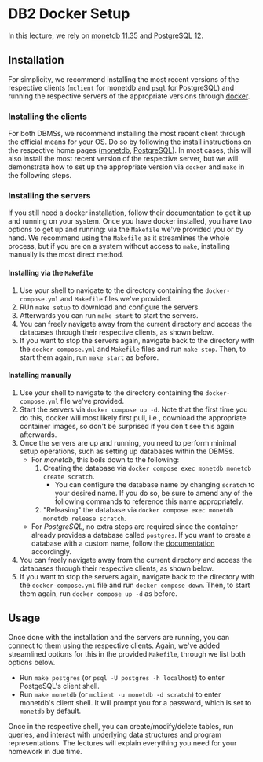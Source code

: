 # DB2 Docker Setup

In this lecture, we rely on [monetdb 11.35](https://www.monetdb.org/release-notes/nov2019/) and [PostgreSQL 12](https://www.postgresql.org/docs/12/index.html).

## Installation

For simplicity, we recommend installing the most recent versions of the respective clients (`mclient` for monetdb and `psql` for PostgreSQL) and running the respective servers of the appropriate versions through [docker](https://www.docker.com).

### Installing the **clients**

For both DBMSs, we recommend installing the most recent client through the official means for your OS. Do so by following the install instructions on the respective home pages ([monetdb](https://www.monetdb.org/easy-setup/), [PostgreSQL](https://www.postgresql.org/download/)). In most cases, this will also install the most recent version of the respective server, but we will demonstrate how to set up the appropriate version via `docker` and `make` in the following steps.

### Installing the **servers**

If you still need a docker installation, follow their [documentation](https://docs.docker.com/desktop/) to get it up and running on your system. Once you have docker installed, you have two options to get up and running: via the `Makefile` we've provided you or by hand. We recommend using the `Makefile` as it streamlines the whole process, but if you are on a system without access to `make`, installing manually is the most direct method.

#### Installing via the `Makefile`

1. Use your shell to navigate to the directory containing the `docker-compose.yml` and `Makefile` files we've provided.
2. RUn `make setup` to download and configure the servers.
3. Afterwards you can run `make start` to start the servers.
4. You can freely navigate away from the current directory and access the databases through their respective clients, as shown below.
5. If you want to stop the servers again, navigate back to the directory with the `docker-compose.yml` and `Makefile` files and run `make stop`. Then, to start them again, run `make start` as before.

#### Installing manually

1. Use your shell to navigate to the directory containing the `docker-compose.yml` file we've provided.
2. Start the servers via `docker compose up -d`. Note that the first time you do this, docker will most likely first pull, i.e., download the appropriate container images, so don't be surprised if you don't see this again afterwards.
3. Once the servers are up and running, you need to perform minimal setup operations, such as setting up databases within the DBMSs.
   * For *monetdb*, this boils down to the following:
      1. Creating the database via `docker compose exec monetdb monetdb create scratch`.
         * You can configure the database name by changing `scratch` to your desired name. If you do so, be sure to amend any of the following commands to reference this name appropriately.
      2. "Releasing" the database via `docker compose exec monetdb monetdb release scratch`.
   * For *PostgreSQL*, no extra steps are required since the container already provides a database called `postgres`. If you want to create a database with a custom name, follow the [documentation](https://www.postgresql.org/docs/12/manage-ag-createdb.html) accordingly.
4. You can freely navigate away from the current directory and access the databases through their respective clients, as shown below.
5. If you want to stop the servers again, navigate back to the directory with the `docker-compose.yml` file and run `docker compose down`. Then, to start them again, run `docker compose up -d` as before.

## Usage

Once done with the installation and the servers are running, you can connect to them using the respective clients. Again, we've added streamlined options for this in the provided `Makefile`, through we list both options below.

* Run `make postgres` (or `psql -U postgres -h localhost`) to enter PostgeSQL's client shell.
* Run `make monetdb` (or `mclient -u monetdb -d scratch`) to enter monetdb's client shell. It will prompt you for a password, which is set to `monetdb` by default.

Once in the respective shell, you can create/modify/delete tables, run queries, and interact with underlying data structures and program representations. The lectures will explain everything you need for your homework in due time.
